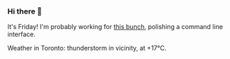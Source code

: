 ### Hi there :wave:

It's Friday! I'm probably working for [this bunch](https://github.com/kohofinancial), polishing a command line interface.

Weather in Toronto: thunderstorm in vicinity, at +17°C.
